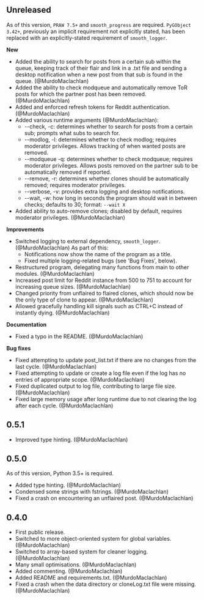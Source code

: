 ## Unreleased

As of this version, `PRAW 7.5+` and `smooth_progress` are required. `PyGObject 3.42+`, previously an implicit requirement not explicitly stated, has been replaced with an explicitly-stated requirement of `smooth_logger`.

**New**

- Added the ability to search for posts from a certain sub within the queue, keeping track of their flair and link in a .txt file and sending a desktop notification when a new post from that sub is found in the queue. (@MurdoMaclachlan)
- Added the ability to check modqueue and automatically remove ToR posts for which the partner post has been removed. (@MurdoMaclachlan)
- Added and enforced refresh tokens for Reddit authentication. (@MurdoMaclachlan)
- Added various runtime arguments (@MurdoMaclachlan):
    - --check, -c: determines whether to search for posts from a certain sub; prompts what subs to search for.
    - --modlog, -l: determines whether to check modlog; requires moderator privileges. Allows tracking of when wanted posts are removed.
    - --modqueue -q: determines whether to check modqueue; requires moderator privileges. Allows posts removed on the partner sub to be automatically removed if reported.
    - --remove, -r: determines whether clones should be automatically removed; requires moderator privileges.
    - --verbose, -v: provides extra logging and desktop notifications.
    - --wait, -w: how long in seconds the program should wait in between checks; defaults to 30; format: `--wait X`
- Added ability to auto-remove clones; disabled by default, requires moderator privileges. (@MurdoMaclachlan)

**Improvements**

- Switched logging to external dependency, `smooth_logger`. (@MurdoMaclachlan) As part of this:
  - Notifications now show the name of the program as a title.
  - Fixed multiple logging-related bugs (see 'Bug Fixes', below).
- Restructured program, delegating many functions from main to other modules. (@MurdoMaclachlan)
- Increased post limit for Reddit instance from 500 to 751 to account for increasing queue sizes. (@MurdoMaclachlan)
- Changed priority from unflaired to flaired clones, which should now be the only type of clone to appear. (@MurdoMaclachlan)
- Allowed gracefully handling kill signals such as CTRL+C instead of instantly dying. (@MurdoMaclachlan)

**Documentation**

- Fixed a typo in the README. (@MurdoMaclachlan)

**Bug fixes**

- Fixed attempting to update post_list.txt if there are no changes from the last cycle. (@MurdoMaclachlan)
- Fixed attempting to update or create a log file even if the log has no entries of appropriate scope. (@MurdoMaclachlan)
- Fixed duplicated output to log file, contributing to large file size. (@MurdoMaclachlan)
- Fixed large memory usage after long runtime due to not clearing the log after each cycle. (@MurdoMaclachlan)

## 0.5.1

- Improved type hinting. (@MurdoMaclachlan)

## 0.5.0

As of this version, Python 3.5+ is required.

- Added type hinting. (@MurdoMaclachlan)
- Condensed some strings with fstrings. (@MurdoMaclachlan)
- Fixed a crash on encountering an unflaired post. (@MurdoMaclachlan)

## 0.4.0

- First public release.
- Switched to more object-oriented system for global variables. (@MurdoMaclachlan)
- Switched to array-based system for cleaner logging. (@MurdoMaclachlan)
- Many small optimisations. (@MurdoMaclachlan)
- Added commenting. (@MurdoMaclachlan)
- Added README and requirements.txt. (@MurdoMaclachlan)
- Fixed a crash when the data directory or cloneLog.txt file were missing. (@MurdoMaclachlan)